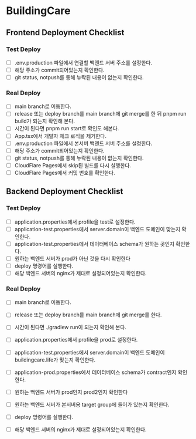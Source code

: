 # BuildingCare
## Frontend Deployment Checklist
### Test Deploy
- [ ] .env.production 파일에서 연결할 백엔드 서버 주소를 설정한다.
- [ ] 해당 주소가 commit되어있는지 확인한다.
- [ ] git status, notpush를 통해 누락된 내용이 없는지 확인한다.

### Real Deploy
- [ ] main branch로 이동한다.
- [ ] release 또는 deploy branch를 main branch에 git merge를 한 뒤 pnpm run build가 되는지 확인해 본다.
- [ ] 시간이 된다면 pnpm run start로 확인도 해본다.
- [ ] App.tsx에서 개발자 체크 로직을 제거한다.
- [ ] .env.production 파일에서 본서버 백엔드 서버 주소를 설정한다.
- [ ] 해당 주소가 commit되어있는지 확인한다.
- [ ] git status, notpush를 통해 누락된 내용이 없는지 확인한다.
- [ ] CloudFlare Pages에서 skip된 빌드를 다시 실행한다.
- [ ] CloudFlare Pages에서 커밋 번호를 확인한다.

## Backend Deployment Checklist
### Test Deploy
- [ ] application.properties에서 profile을 test로 설정한다.
- [ ] application-test.properties에서 server.domain이 백엔드 도메인이 맞는지 확인한다.
- [ ] application-test.properties에서 데이터베이스 schema가 원하는 곳인지 확인한다.
- [ ] 원하는 백엔드 서버가 prod가 아닌 것을 다시 확인한다
- [ ] deploy <product> <branch> <server> 명령어를 실행한다.
- [ ] 해당 백엔드 서버의 nginx가 제대로 설정되어있는지 확인한다.

### Real Deploy
- [ ] main branch로 이동한다.
- [ ] release 또는 deploy branch를 main branch에 git merge를 한다.
- [ ] 시간이 된다면 ./gradlew run이 되는지 확인해 본다.
- [ ] application.properties에서 profile을 prod로 설정한다.
- [ ] application-test.properties에서 server.domain이 백엔드 도메인이 buildingcare.life가 맞는지 확인한다.
- [ ] application-prod.properties에서 데이터베이스 schema가 contract인지 확인한다.
- [ ] 원하는 백엔드 서버가 prod인지 prod2인지 확인한다
- [ ] 원하는 백엔드 서버가 본서버용 target group에 들어가 있는지 확인한다.
- [ ] deploy <product> <branch> <server> 명령어를 실행한다.
- [ ] 해당 백엔드 서버의 nginx가 제대로 설정되어있는지 확인한다.


